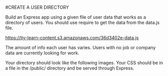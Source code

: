 #CREATE A USER DIRECTORY

Build an Express app using a given file of user data that works as a directory of users. You should use require to get the data from the data.js file.

https://tiy-learn-content.s3.amazonaws.com/36d3402e-data.js

The amount of info each user has varies. Users with no job or company data are currently looking for work.

Your directory should look like the following images. Your CSS should be in a file in the /public/ directory and be served through Express.
